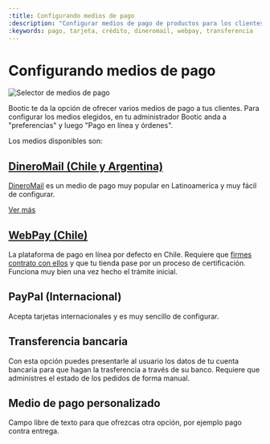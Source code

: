 ```yaml
---
:title: Configurando medios de pago
:description: "Configurar medios de pago de productos para los clientes de tu tienda"
:keywords: pago, tarjeta, crédito, dineromail, webpay, transferencia
---
```

# Configurando medios de pago

<img class="framed" src="<%= img('/img/payment_methods/selector.png').thumb('612x').url %>" alt="Selector de medios de pago" />

Bootic te da la opción de ofrecer varios medios de pago a tus clientes. Para configurar los medios elegidos, en tu administrador Bootic anda a "preferencias" y luego "Pago en línea y órdenes".

Los medios disponibles son:

## [DineroMail (Chile y Argentina)](/es/administration/medios-de-pago/dineromail)

[DineroMail](http://dineromail.com/) es un medio de pago muy popular en Latinoamerica y muy fácil de configurar.

[Ver más](/es/administration/medios-de-pago/dineromail)

## [WebPay (Chile)](/es/administration/medios-de-pago/webpay)

La plataforma de pago en línea por defecto en Chile. Requiere que [firmes contrato con ellos](https://www.transbank.cl/public/pagina-webpay-plus-personas.html) y que tu tienda pase por un proceso de certificación. Funciona muy bien una vez hecho el trámite inicial.

## PayPal (Internacional)

Acepta tarjetas internacionales y es muy sencillo de configurar.

## Transferencia bancaria

Con esta opción puedes presentarle al usuario los datos de tu cuenta bancaria para que hagan la trasferencia a través de su banco. Requiere que administres el estado de los pedidos de forma manual.

## Medio de pago personalizado

Campo libre de texto para que ofrezcas otra opción, por ejemplo pago contra entrega.